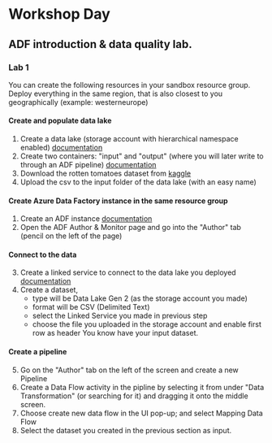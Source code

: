 # Workshop Day 
## ADF introduction & data quality lab.

### Lab 1

You can create the following resources in your sandbox resource group. Deploy everything in the same region, that is also closest to you geographically (example: westerneurope)

#### Create and populate data lake
1. Create a data lake (storage account with hierarchical namespace enabled) [documentation](https://docs.microsoft.com/en-us/azure/storage/common/storage-account-create?tabs=azure-portal#create-a-storage-account)
2. Create two containers: "input" and "output" (where you will later write to through an ADF pipeline) [documentation](https://docs.microsoft.com/en-us/azure/data-factory/quickstart-create-data-factory-portal#create-a-blob-container)
3. Download the rotten tomatoes dataset from [kaggle](https://www.kaggle.com/ayushkalla1/rotten-tomatoes-movie-database/data?select=all_movie.csv)
4. Upload the csv to the input folder of the data lake (with an easy name)
    
#### Create Azure Data Factory instance in the same resource group
1. Create an ADF instance [documentation](https://docs.microsoft.com/en-us/azure/data-factory/quickstart-create-data-factory-portal#create-a-data-factory)
2. Open the ADF Author & Monitor page and go into the "Author" tab (pencil on the left of the page)

#### Connect to the data
3. Create a linked service to connect to the data lake you deployed [documentation](https://docs.microsoft.com/en-us/azure/data-factory/quickstart-create-data-factory-portal#create-a-linked-service)
4. Create a dataset, 
    * type will be Data Lake Gen 2 (as the storage account you made)
    * format will be CSV (Delimited Text)
    * select the Linked Service you made in previous step
    * choose the file you uploaded in the storage account and enable first row as header
You know have your input dataset.

#### Create a pipeline
5. Go on the "Author" tab on the left of the screen and create a new Pipeline
6. Create a Data Flow activity in the pipline by selecting it from under "Data Transformation" (or searching for it) and dragging it onto the middle screen.
7. Choose create new data flow in the UI pop-up; and select Mapping Data Flow
8. Select the dataset you created in the previous section as input.
